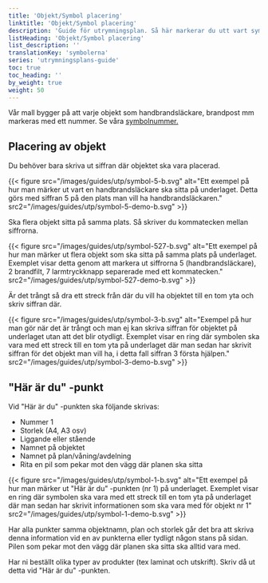 ```yaml
---
title: 'Objekt/Symbol placering'
linktitle: 'Objekt/Symbol placering'
description: 'Guide för utrymningsplan. Så här markerar du utt vart symbolerna ska sitta.'
listHeading: 'Objekt/Symbol placering'
list_description: ''
translationKey: 'symbolerna'
series: 'utrymningsplans-guide'
toc: true
toc_heading: ''
by_weight: true
weight: 50
---
```


Vår mall bygger på att varje objekt som handbrandsläckare, brandpost mm markeras med ett nummer. Se våra [symbolnummer.](/guider/utrymningsplan/symbolnummer)

## Placering av objekt

Du behöver bara skriva ut siffran där objektet ska vara placerad.

{{< figure src="/images/guides/utp/symbol-5-b.svg" alt="Ett exempel på hur man märker ut vart en handbrandsläckare ska sitta på underlaget. Detta görs med siffran 5 på den plats man vill ha handbrandsläckaren." src2="/images/guides/utp/symbol-5-demo-b.svg" >}}

Ska flera objekt sitta på samma plats. Så skriver du kommatecken mellan siffrorna. 

{{< figure src="/images/guides/utp/symbol-527-b.svg" alt="Ett exempel på hur man märker ut flera objekt som ska sitta på samma plats på underlaget. Exemplet visar detta genom att markera ut siffrorna 5 (handbrandsläckare), 2 brandfilt, 7 larmtryckknapp separerade med ett kommatecken." src2="/images/guides/utp/symbol-527-demo-b.svg" >}}

Är det trångt så dra ett streck från där du vill ha objektet till en tom yta och skriv siffran där.

{{< figure src="/images/guides/utp/symbol-3-b.svg" alt="Exempel på hur man gör när det är trångt och man ej kan skriva siffran för objektet på underlaget utan att det blir otydligt. Exemplet visar en ring där symbolen ska vara med ett streck till en tom yta på underlaget där man sedan har skrivit siffran för det objekt man vill ha, i detta fall siffran 3 första hjälpen." src2="/images/guides/utp/symbol-3-demo-b.svg" >}}

## "Här är du" -punkt

Vid "Här är du" -punkten ska följande skrivas:
- Nummer 1
- Storlek (A4, A3 osv)
- Liggande eller stående
- Namnet på objektet
- Namnet på plan/våning/avdelning
- Rita en pil som pekar mot den vägg där planen ska sitta

{{< figure src="/images/guides/utp/symbol-1-b.svg" alt="Ett exempel på hur man märker ut &quot;Här är du&quot; -punkten (nr 1) på underlaget. Exemplet visar en ring där symbolen ska vara med ett streck till en tom yta på underlaget där man sedan har skrivit informationen som ska vara med för objekt nr 1" src2="/images/guides/utp/symbol-1-demo-b.svg" >}}

Har alla punkter samma objektnamn, plan och storlek går det bra att skriva denna information vid en av punkterna eller tydligt någon stans på sidan. Pilen som pekar mot den vägg där planen ska sitta ska alltid vara med.

Har ni beställt olika typer av produkter (tex laminat och utskrift). Skriv då ut detta vid "Här är du" -punkten.





